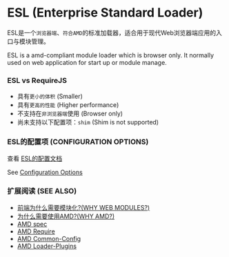 ESL (Enterprise Standard Loader)
=====================

ESL是一个`浏览器端`、`符合AMD`的标准加载器，适合用于现代Web浏览器端应用的入口与模块管理。

ESL is a amd-compliant module loader which is browser only. It normally used on web application for start up or module manage.


### ESL vs RequireJS

- 具有`更小的体积` (Smaller)
- 具有`更高的性能` (Higher performance)
- 不支持在`非浏览器端`使用 (Browser only)
- 尚未支持以下配置项：`shim` (Shim is not supported)


### ESL的配置项 (CONFIGURATION OPTIONS)

查看 [ESL的配置文档](doc/config.md)

See [Configuration Options](doc/config.md)


### 扩展阅读 (SEE ALSO)

- [前端为什么需要模块化?(WHY WEB MODULES?)](http://requirejs.org/docs/why.html)
- [为什么需要使用AMD?(WHY AMD?)](http://requirejs.org/docs/whyamd.html)
- [AMD spec](https://github.com/amdjs/amdjs-api/wiki/AMD)
- [AMD Require](https://github.com/amdjs/amdjs-api/wiki/require)
- [AMD Common-Config](https://github.com/amdjs/amdjs-api/wiki/Common-Config)
- [AMD Loader-Plugins](https://github.com/amdjs/amdjs-api/wiki/Loader-Plugins)
